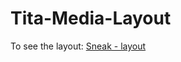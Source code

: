 # Tita-Media-Layout

To see the layout: [Sneak - layout](https://fcotabar.github.io/tita-media-layout/)
